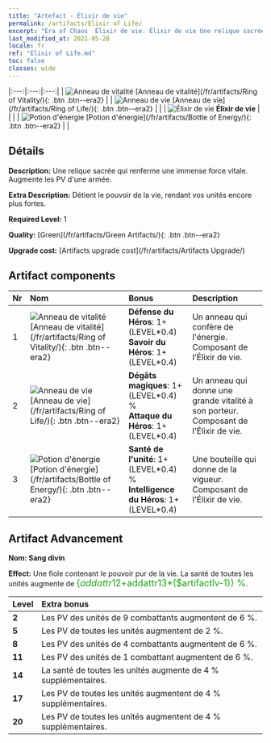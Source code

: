 ```yaml
---
title: "Artefact - Élixir de vie"
permalink: /artifacts/Elixir of Life/
excerpt: "Era of Chaos  Élixir de vie. Élixir de vie Une relique sacrée qui renferme une immense force vitale. Augmente les PV d'une armée."
last_modified_at: 2021-05-28
locale: fr
ref: "Elixir of Life.md"
toc: false
classes: wide
---
```


  |:---:|:---:|:---:| 
  | ![Anneau de vitalité](/images/t/artifact_40111.png) [Anneau de vitalité](/fr/artifacts/Ring of Vitality/){: .btn .btn--era2} |   | ![Anneau de vie](/images/t/artifact_40112.png) [Anneau de vie](/fr/artifacts/Ring of Life/){: .btn .btn--era2} | 
  |   | ![Élixir de vie](/images/t/icon_artifact_11.png) **Élixir de vie** |  | 
  |   | ![Potion d'énergie](/images/t/artifact_40113.png) [Potion d'énergie](/fr/artifacts/Bottle of Energy/){: .btn .btn--era2} |   | 


## Détails

 **Description:** Une relique sacrée qui renferme une immense force vitale. Augmente les PV d'une armée.

 **Extra Description:** Détient le pouvoir de la vie, rendant vos unités encore plus fortes.

 **Required Level:** 1

 **Quality:** [Green](/fr/artifacts/Green Artifacts/){: .btn .btn--era2}

 **Upgrade cost:** [Artifacts upgrade cost](/fr/artifacts/Artifacts Upgrade/)



## Artifact components

  | Nr |    Nom    |   Bonus | Description | 
  |:---|:-----------|:--------|:------------| 
  | 1 | ![Anneau de vitalité](/images/t/artifact_40111.png) [Anneau de vitalité](/fr/artifacts/Ring of Vitality/){: .btn .btn--era2} | **Défense du Héros**: 1+(LEVEL\*0.4)<br/>**Savoir du Héros**: 1+(LEVEL\*0.4) | Un anneau qui confère de l'énergie. Composant de l'Élixir de vie. | 
  | 2 | ![Anneau de vie](/images/t/artifact_40112.png) [Anneau de vie](/fr/artifacts/Ring of Life/){: .btn .btn--era2} | **Dégâts magiques**: 1+(LEVEL\*0.4) %<br/>**Attaque du Héros**: 1+(LEVEL\*0.4) | Un anneau qui donne une grande vitalité à son porteur. Composant de l'Élixir de vie. | 
  | 3 | ![Potion d'énergie](/images/t/artifact_40113.png) [Potion d'énergie](/fr/artifacts/Bottle of Energy/){: .btn .btn--era2} | **Santé de l'unité**: 1+(LEVEL\*0.4) %<br/>**Intelligence du Héros**: 1+(LEVEL\*0.4) | Une bouteille qui donne de la vigueur. Composant de l'Élixir de vie. | 


## Artifact Advancement

 **Nom: Sang divin**

 **Effect:** Une fiole contenant le pouvoir pur de la vie. La santé de toutes les unités augmente de <span style="color: #1ca216;font-size:18px">{$addattr12+$addattr13*($artifactlv-1)} %</span>.

  |  Level  |    Extra bonus  | 
  |:--------|:----------------| 
  | **2** | Les PV des unités de 9 combattants augmentent de 6 %. | 
  | **5** | Les PV de toutes les unités augmentent de 2 %. | 
  | **8** | Les PV des unités de 4 combattants augmentent de 6 %. | 
  | **11** | Les PV des unités de 1 combattant augmentent de 6 %. | 
  | **14** | La santé de toutes les unités augmente de 4 % supplémentaires. | 
  | **17** | Les PV de toutes les unités augmentent de 4 % supplémentaires. | 
  | **20** | Les PV de toutes les unités augmentent de 4 % supplémentaires. | 
